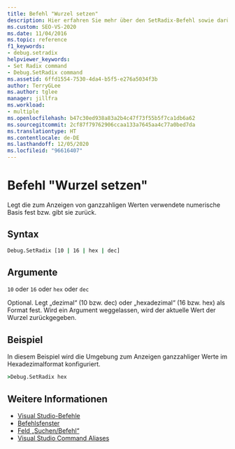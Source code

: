 ```yaml
---
title: Befehl "Wurzel setzen"
description: Hier erfahren Sie mehr über den SetRadix-Befehl sowie darüber, wie dieser die zum Anzeigen von ganzzahligen Werten verwendete numerische Basis festlegt oder zurückgibt.
ms.custom: SEO-VS-2020
ms.date: 11/04/2016
ms.topic: reference
f1_keywords:
- debug.setradix
helpviewer_keywords:
- Set Radix command
- Debug.SetRadix command
ms.assetid: 6ffd1554-7530-4da4-b5f5-e276a5034f3b
author: TerryGLee
ms.author: tglee
manager: jillfra
ms.workload:
- multiple
ms.openlocfilehash: b47c30ed938a83a2b4c47f73f55b5f7ca1db6a62
ms.sourcegitcommit: 2cf87f79762906ccaa133a7645aa4c77a0bed7da
ms.translationtype: HT
ms.contentlocale: de-DE
ms.lasthandoff: 12/05/2020
ms.locfileid: "96616407"
---
```

# <a name="set-radix-command"></a>Befehl "Wurzel setzen"
Legt die zum Anzeigen von ganzzahligen Werten verwendete numerische Basis fest bzw. gibt sie zurück.

## <a name="syntax"></a>Syntax

```cmd
Debug.SetRadix [10 | 16 | hex | dec]
```

## <a name="arguments"></a>Argumente
`10` oder `16` oder `hex` oder `dec`

Optional. Legt „dezimal“ (10 bzw. dec) oder „hexadezimal“ (16 bzw. hex) als Format fest. Wird ein Argument weggelassen, wird der aktuelle Wert der Wurzel zurückgegeben.

## <a name="example"></a>Beispiel
In diesem Beispiel wird die Umgebung zum Anzeigen ganzzahliger Werte im Hexadezimalformat konfiguriert.

```cmd
>Debug.SetRadix hex
```

## <a name="see-also"></a>Weitere Informationen

- [Visual Studio-Befehle](../../ide/reference/visual-studio-commands.md)
- [Befehlsfenster](../../ide/reference/command-window.md)
- [Feld „Suchen/Befehl“](../../ide/find-command-box.md)
- [Visual Studio Command Aliases](../../ide/reference/visual-studio-command-aliases.md)